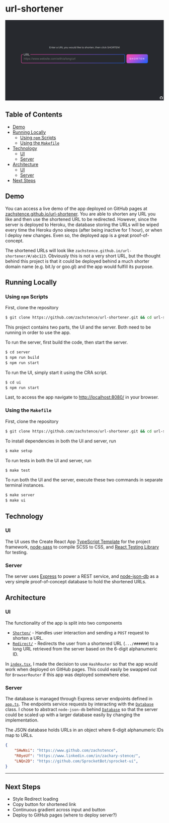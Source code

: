# url-shortener

![URL Shortener Screenshot](https://github.com/zachstence/url-shortener/blob/main/screenshot.png)

## Table of Contents
* [Demo](#demo)
* [Running Locally](#running-locally)
    * [Using `npm` Scripts](#using-npm-scripts)
    * [Using the `Makefile`](#using-the-makefile)
* [Technology](#technology)
    * [UI](#technology)
    * [Server](#technology)
* [Architecture](#architecture)
    * [UI](#architecture)
    * [Server](#architecture)
* [Next Steps](#next-steps)

## Demo
You can access a live demo of the app deployed on GitHub pages at [zachstence.github.io/url-shortener](https://zachstence.github.io/url-shortener). You are able to shorten any URL you like and then use the shortened URL to be redirected. However, since the server is deployed to Heroku, the database storing the URLs will be wiped every time the Heroku dyno sleeps (after being inactive for 1 hour), or when I deploy new changes. Even so, the deployed app is a great proof-of-concept.

The shortened URLs will look like `zachstence.github.io/url-shortener/#/abc123`. Obviously this is not a very short URL, but the thought behind this project is that it could be deployed behind a much shorter domain name (e.g. bit.ly or goo.gl) and the app would fulfill its purpose.

## Running Locally
### Using `npm` Scripts
First, clone the repository
```sh
$ git clone https://github.com/zachstence/url-shortener.git && cd url-shortener
```

This project contains two parts, the UI and the server. Both need to be running in order to use the app.

To run the server, first build the code, then start the server.
```sh
$ cd server
$ npm run build
$ npm run start
```

To run the UI, simply start it using the CRA script.
```sh
$ cd ui
$ npm run start
```

Last, to access the app navigate to [http://localhost:8080/](http://localhost:8080) in your browser.

### Using the `Makefile`
First, clone the repository
```sh
$ git clone https://github.com/zachstence/url-shortener.git && cd url-shortener
```

To install dependencies in both the UI and server, run
```sh
$ make setup
```

To run tests in both the UI and server, run
```sh
$ make test
```

To run both the UI and the server, execute these two commands in separate terminal instances.
```sh
$ make server
$ make ui
```

## Technology
### UI
The UI uses the Create React App [TypeScript Template](https://create-react-app.dev/docs/adding-typescript/) for the project framework, [node-sass](https://www.npmjs.com/package/node-sass) to compile SCSS to CSS, and [React Testing Library](https://testing-library.com/docs/react-testing-library/intro/) for testing.

### Server
The server uses [Express](https://expressjs.com/) to power a REST service, and [node-json-db](https://github.com/Belphemur/node-json-db) as a very simple proof-of-concept database to hold the shortened URLs.

## Architecture
### UI
The functionality of the app is split into two components
* [`Shorten/`](ui/src/components/Shorten/Shorten.tsx) - Handles user interaction and sending a `POST` request to shorten a URL.
* [`Redirect/`](ui/src/components/Redirect/Redirect.tsx) - Redirects the user from a shortened URL (`.../######`) to a long URL retrieved from the server based on the 6-digit alphanumeric ID.

In [`index.tsx`](ui/src/index.tsx), I made the decision to use `HashRouter` so that the app would work when deployed on GitHub pages. This could easily be swapped out for `BrowserRouter` if this app was deployed somewhere else.

### Server
The database is managed through Express server endpoints defined in [`app.ts`](server/src/app.ts). The endpoints service requests by interacting with the [`Database`](server/src/Database.ts) class. I chose to abstract `node-json-db` behind [`Database`](server/src/Database.ts) so that the server could be scaled up with a larger database easily by changing the implementation.

The JSON database holds URLs in an object where 6-digit alphanumeric IDs map to URLs.
```json
{
    "SHwNsi": "https://www.github.com/zachstence",
    "R0yeUf": "https://www.linkedin.com/in/zachary-stence/",
    "LNQn2D": "https://github.com/SprocketBot/sprocket-ui",
}
```

---------

## Next Steps
* Style Redirect loading
* Copy button for shortened link
* Continuous gradient across input and button
* Deploy to GitHub pages (where to deploy server?)